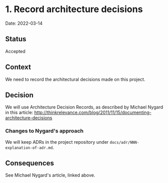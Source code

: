 # 1. Record architecture decisions

Date: 2022-03-14

## Status

Accepted

## Context

We need to record the architectural decisions made on this project.

## Decision

We will use Architecture Decision Records, as described by Michael Nygard in this article: http://thinkrelevance.com/blog/2011/11/15/documenting-architecture-decisions

### Changes to Nygard's approach
We will keep ADRs in the project repository under `docs/adr/NNN-explanation-of-adr.md`.

## Consequences

See Michael Nygard's article, linked above.

